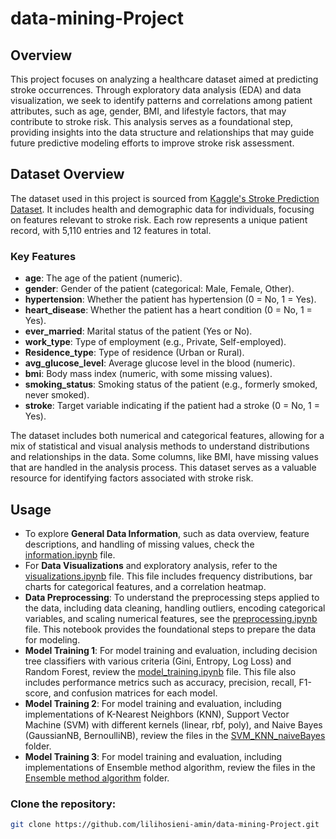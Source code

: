 # data-mining-Project

## Overview
This project focuses on analyzing a healthcare dataset aimed at predicting stroke occurrences. Through exploratory data analysis (EDA) and data visualization, we seek to identify patterns and correlations among patient attributes, such as age, gender, BMI, and lifestyle factors, that may contribute to stroke risk. This analysis serves as a foundational step, providing insights into the data structure and relationships that may guide future predictive modeling efforts to improve stroke risk assessment.

## Dataset Overview

The dataset used in this project is sourced from [Kaggle's Stroke Prediction Dataset](https://www.kaggle.com/datasets/fedesoriano/stroke-prediction-dataset). It includes health and demographic data for individuals, focusing on features relevant to stroke risk. Each row represents a unique patient record, with 5,110 entries and 12 features in total.

### Key Features
- **age**: The age of the patient (numeric).
- **gender**: Gender of the patient (categorical: Male, Female, Other).
- **hypertension**: Whether the patient has hypertension (0 = No, 1 = Yes).
- **heart_disease**: Whether the patient has a heart condition (0 = No, 1 = Yes).
- **ever_married**: Marital status of the patient (Yes or No).
- **work_type**: Type of employment (e.g., Private, Self-employed).
- **Residence_type**: Type of residence (Urban or Rural).
- **avg_glucose_level**: Average glucose level in the blood (numeric).
- **bmi**: Body mass index (numeric, with some missing values).
- **smoking_status**: Smoking status of the patient (e.g., formerly smoked, never smoked).
- **stroke**: Target variable indicating if the patient had a stroke (0 = No, 1 = Yes).

The dataset includes both numerical and categorical features, allowing for a mix of statistical and visual analysis methods to understand distributions and relationships in the data. Some columns, like BMI, have missing values that are handled in the analysis process. This dataset serves as a valuable resource for identifying factors associated with stroke risk.


## Usage

- To explore **General Data Information**, such as data overview, feature descriptions, and handling of missing values, check the [information.ipynb](https://github.com/lilihosieni-amin/data-mining-Project/blob/main/preprocessing/information.ipynb) file.
- For **Data Visualizations** and exploratory analysis, refer to the [visualizations.ipynb](https://github.com/lilihosieni-amin/data-mining-Project/blob/main/preprocessing/visualizations.ipynb) file. This file includes frequency distributions, bar charts for categorical features, and a correlation heatmap.
- **Data Preprocessing**: To understand the preprocessing steps applied to the data, including data cleaning, handling outliers, encoding categorical variables, and scaling numerical features, see the [preprocessing.ipynb](preprocessing/preProcessing.ipynb) file. This notebook provides the foundational steps to prepare the data for modeling.
- **Model Training 1**: For model training and evaluation, including decision tree classifiers with various criteria (Gini, Entropy, Log Loss) and Random Forest, review the [model_training.ipynb](DecisionTree_RandomForest/training_model.ipynb) file. This file also includes performance metrics such as accuracy, precision, recall, F1-score, and confusion matrices for each model.
- **Model Training 2**: For model training and evaluation, including implementations of K-Nearest Neighbors (KNN), Support Vector Machine (SVM) with different kernels (linear, rbf, poly), and Naive Bayes (GaussianNB, BernoulliNB), review the files in the [SVM_KNN_naiveBayes](https://github.com/lilihosieni-amin/data-mining-Project/tree/main/SVM_KNN_naiveBayes) folder.
- **Model Training 3**: For model training and evaluation, including implementations of Ensemble method algorithm, review the files in the [Ensemble method algorithm]([https://github.com/lilihosieni-amin/data-mining-Project/tree/main/SVM_KNN_naiveBayes](https://github.com/lilihosieni-amin/data-mining-Project/blob/main/Ensemble%20method%20algorithm/VotingClassifier.ipynb)) folder. 

### Clone the repository:
```bash
git clone https://github.com/lilihosieni-amin/data-mining-Project.git
